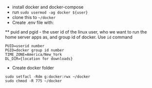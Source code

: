 * install docker and docker-compose
* run `sudo usermod -ag docker ${user}`
* clone this to `~/docker`
* Create .env file with:

** puid and pgid - the user id of the linux user, who we want to run the home server apps as, and group id of docker. Use `id` command

```
PUID=userid number
PGID=docker group id number
TIME_ZONE=America/New_York
DL_DIR={location for downloads}
```

* Create docker folder
```
sudo setfacl -Rdm g:docker:rwx ~/docker
sudo chmod -R 775 ~/docker
```
